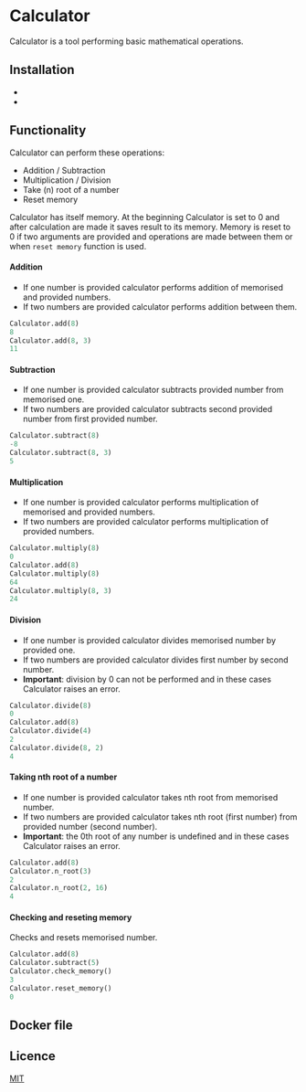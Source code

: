 # Calculator

Calculator is a tool performing basic mathematical operations.

## Installation 

*
*

## Functionality 

Calculator can perform these operations:
* Addition / Subtraction
* Multiplication / Division
* Take (n) root of a number
* Reset memory

Calculator has itself memory. At the beginning Calculator is set to 0 and after calculation are made it saves result to its memory. Memory is reset to 0 if two arguments are provided and operations are made between them or when `reset memory` function is used.

#### Addition

* If one number is provided calculator performs addition of memorised and provided numbers.
* If two numbers are provided calculator performs addition between them. 

```python
Calculator.add(8)
8
Calculator.add(8, 3)
11
```

#### Subtraction

* If one number is provided calculator subtracts provided number from memorised one.
* If two numbers are provided calculator subtracts second provided number from first provided number.

```python
Calculator.subtract(8)
-8
Calculator.subtract(8, 3)
5
```

#### Multiplication

* If one number is provided calculator performs multiplication of memorised and provided numbers.
* If two numbers are provided calculator performs multiplication of provided numbers.

```python
Calculator.multiply(8)
0
Calculator.add(8)
Calculator.multiply(8)
64
Calculator.multiply(8, 3)
24
```

#### Division

* If one number is provided calculator divides memorised number by provided one.
* If two numbers are provided calculator divides first number by second number.
* **Important**: division by 0 can not be performed and in these cases Calculator raises an error.

```python
Calculator.divide(8)
0
Calculator.add(8)
Calculator.divide(4)
2
Calculator.divide(8, 2)
4
```

#### Taking nth root of a number

* If one number is provided calculator takes nth root from memorised number.
* If two numbers are provided calculator takes nth root (first number) from provided number (second number).
* **Important**: the 0th root of any number is undefined and in these cases Calculator raises an error.

```python
Calculator.add(8)
Calculator.n_root(3)
2
Calculator.n_root(2, 16)
4
```

#### Checking and reseting memory 

Checks and resets memorised number.

```python
Calculator.add(8)
Calculator.subtract(5)
Calculator.check_memory()
3
Calculator.reset_memory()
0
```

## Docker file



## Licence 

[MIT](https://github.com/miglegervyte/Calculator/blob/main/LICENSE)
